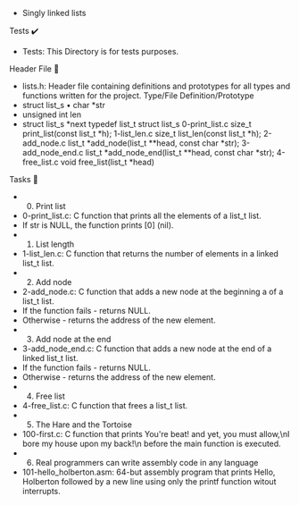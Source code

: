  - Singly linked lists

Tests ✔️
* Tests: This Directory is for tests purposes.

Header File 📁
* lists.h: Header file containing definitions and prototypes for all types and functions written for the project.
Type/File	Definition/Prototype
* struct list_s		•	char *str
* unsigned int len
* struct list_s *next
typedef list_t	struct list_s
0-print_list.c	size_t print_list(const list_t *h);
1-list_len.c	size_t list_len(const list_t *h);
2-add_node.c	list_t *add_node(list_t **head, const char *str);
3-add_node_end.c	list_t *add_node_end(list_t **head, const char *str);
4-free_list.c	void free_list(list_t *head)

Tasks 📃
* 0. Print list
* 0-print_list.c: C function that prints all the elements of a list_t list.
* If str is NULL, the function prints [0] (nil).
* 1. List length
* 1-list_len.c: C function that returns the number of elements in a linked list_t list.
* 2. Add node
* 2-add_node.c: C function that adds a new node at the beginning a of a list_t list.
* If the function fails - returns NULL.
* Otherwise - returns the address of the new element.
* 3. Add node at the end
* 3-add_node_end.c: C function that adds a new node at the end of a linked list_t list.
* If the function fails - returns NULL.
* Otherwise - returns the address of the new element.
* 4. Free list
* 4-free_list.c: C function that frees a list_t list.
* 5. The Hare and the Tortoise
* 100-first.c: C function that prints You're beat! and yet, you must allow,\nI bore my house upon my back!\n before the main function is executed.
* 6. Real programmers can write assembly code in any language
* 101-hello_holberton.asm: 64-but assembly program that prints Hello, Holberton followed by a new line using only the printf function witout interrupts.

